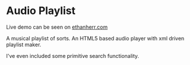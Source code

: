 Audio Playlist
==============

Live demo can be seen on <a href="http://ethanherr.com">ethanherr.com</a>

A musical playlist of sorts. An HTML5 based audio player with xml driven playlist maker. 

I've even included some primitive search functionality.
